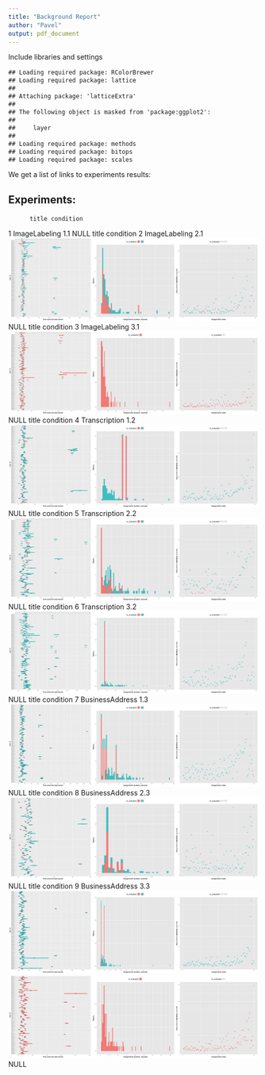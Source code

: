 ```yaml
---
title: "Background Report"
author: "Pavel"
output: pdf_document
---
```


Include libraries and settings


```
## Loading required package: RColorBrewer
## Loading required package: lattice
## 
## Attaching package: 'latticeExtra'
## 
## The following object is masked from 'package:ggplot2':
## 
##     layer
## 
## Loading required package: methods
## Loading required package: bitops
## Loading required package: scales
```

We get a list of links to experiments results:



## Experiments:

          title condition
1 ImageLabeling       1.1
NULL
          title condition
2 ImageLabeling       2.1
![plot of chunk unnamed-chunk-3](figure/unnamed-chunk-3-1.png) NULL
          title condition
3 ImageLabeling       3.1
![plot of chunk unnamed-chunk-3](figure/unnamed-chunk-3-2.png) NULL
          title condition
4 Transcription       1.2
![plot of chunk unnamed-chunk-3](figure/unnamed-chunk-3-3.png) NULL
          title condition
5 Transcription       2.2
![plot of chunk unnamed-chunk-3](figure/unnamed-chunk-3-4.png) NULL
          title condition
6 Transcription       3.2
![plot of chunk unnamed-chunk-3](figure/unnamed-chunk-3-5.png) NULL
            title condition
7 BusinessAddress       1.3
![plot of chunk unnamed-chunk-3](figure/unnamed-chunk-3-6.png) NULL
            title condition
8 BusinessAddress       2.3
![plot of chunk unnamed-chunk-3](figure/unnamed-chunk-3-7.png) NULL
            title condition
9 BusinessAddress       3.3
![plot of chunk unnamed-chunk-3](figure/unnamed-chunk-3-8.png) ![plot of chunk unnamed-chunk-3](figure/unnamed-chunk-3-9.png) NULL

